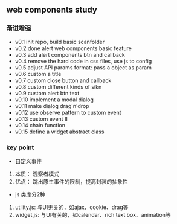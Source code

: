 web components study
---

### 渐进增强
* v0.1 init repo, build basic scanfolder
* v0.2 done alert web components basic feature
* v0.3 add alert components btn and callback
* v0.4 remove the hard code in css files, use js to config
* v0.5 adjust API params format: pass a object as param
* v0.6 custom a title
* v0.7 custom close button and callback
* v0.8 custom different kinds of sikn
* v0.9 custom alert btn text
* v0.10 implement a modal dialog
* v0.11 make dialog drag'n'drop
* v0.12 use observe pattern to custom event
* v0.13 custom event II
* v0.14 chain function
* v0.15 define a widget abstract class


### key point

* 自定义事件

> 
  1. 本质： 观察者模式
  2. 优点： 跳出原生事件的限制，提高封装的抽象性

* js 类库分2种

>
  1. utility.js: 与UI无关的，如ajax、cookie、drag等
  2. widget.js: 与UI有关的，如calendar、rich text box、animation等


